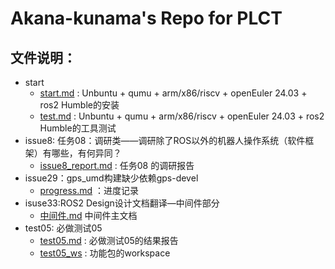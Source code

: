 # **Akana-kunama's Repo for PLCT** 

## 文件说明：

- start
  -  [start.md](start/start.md) :  Unbuntu + qumu + arm/x86/riscv + openEuler 24.03 + ros2 Humble的安装
  -  [test.md](start/test.md)  :    Unbuntu + qumu + arm/x86/riscv + openEuler 24.03 + ros2 Humble的工具测试
- issue8: 任务08：调研类——调研除了ROS以外的机器人操作系统（软件框架）有哪些，有何异同？
  -  [issue8_report.md](issue8/issue8_report.md)  : 任务08 的调研报告
- issue29：gps_umd构建缺少依赖gps-devel
  -  [progress.md](issue29\progress.md) ：进度记录
- isuse33:ROS2 Design设计文档翻译—中间件部分
  -  [中间件.md](issue33\中间件.md)  中间件主文档
- test05: 必做测试05
  -  [test05.md](test05/test05.md) : 必做测试05的结果报告
  -  [test05_ws](test05/test05_ws) : 功能包的workspace
